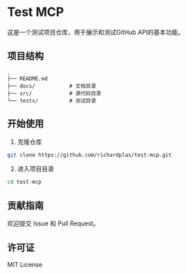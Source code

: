 # Test MCP

这是一个测试项目仓库，用于展示和测试GitHub API的基本功能。

## 项目结构

```
.
├── README.md
├── docs/           # 文档目录
├── src/            # 源代码目录
└── tests/          # 测试目录
```

## 开始使用

1. 克隆仓库
```bash
git clone https://github.com/richardplas/test-mcp.git
```

2. 进入项目目录
```bash
cd test-mcp
```

## 贡献指南

欢迎提交 Issue 和 Pull Request。

## 许可证

MIT License